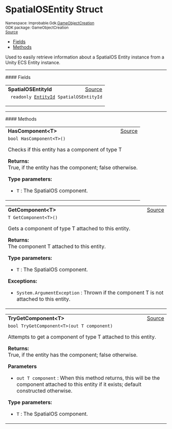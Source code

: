
# SpatialOSEntity Struct
<sup>
Namespace: Improbable.Gdk.<a href="{{urlRoot}}/api/game-object-creation-index">GameObjectCreation</a><br/>
GDK package: GameObjectCreation<br/>
<a href="https://www.github.com/spatialos/gdk-for-unity/blob/c62f1703b591ee684fba123ba0dc6c231eca5126/workers/unity/Packages/io.improbable.gdk.gameobjectcreation/SpatialOSEntity.cs/#L10">Source</a>
<style>
a code {
                    padding: 0em 0.25em!important;
}
code {
                    background-color: #ffffff!important;
}
</style>
</sup>
<nav id="pageToc" class="page-toc"><ul><li><a href="#fields">Fields</a>
<li><a href="#methods">Methods</a>
</ul></nav>

</p>



<p>Used to easily retrieve information about a SpatialOS Entity instance from a Unity ECS Entity instance. </p>








</p>
<hr style="width:100%; border-top-color:#d8d8d8" />
#### Fields


</p>




<table width="100%">
    <tr>
        <td style="border-right:none"><a id="spatialosentityid"></a><b>SpatialOSEntityId</b></td>
        <td style="border-left:none; text-align:right"><a href="https://www.github.com/spatialos/gdk-for-unity/blob/c62f1703b591ee684fba123ba0dc6c231eca5126/workers/unity/Packages/io.improbable.gdk.gameobjectcreation/SpatialOSEntity.cs/#L12">Source</a></td>
    </tr>
    <tr>
        <td colspan="2">
<code> readonly <a href="{{urlRoot}}/api/core/entity-id">EntityId</a> SpatialOSEntityId</code></p>


</td>
    </tr>
</table>








</p>
<hr style="width:100%; border-top-color:#d8d8d8" />
#### Methods


</p>




<table width="100%">
    <tr>
        <td style="border-right:none"><a id="hascomponent-t"></a><b>HasComponent&lt;T&gt;</b></td>
        <td style="border-left:none; text-align:right"><a href="https://www.github.com/spatialos/gdk-for-unity/blob/c62f1703b591ee684fba123ba0dc6c231eca5126/workers/unity/Packages/io.improbable.gdk.gameobjectcreation/SpatialOSEntity.cs/#L28">Source</a></td>
    </tr>
    <tr>
        <td colspan="2">
<code>bool HasComponent&lt;T&gt;()</code></p>
Checks if this entity has a component of type T 
</p><b>Returns:</b></br>True, if the entity has the component; false otherwise.



</p>

<b>Type parameters:</b>

<ul>
<li><code>T</code> : The SpatialOS component.</li>
</ul>



</td>
    </tr>
</table>


<table width="100%">
    <tr>
        <td style="border-right:none"><a id="getcomponent-t"></a><b>GetComponent&lt;T&gt;</b></td>
        <td style="border-left:none; text-align:right"><a href="https://www.github.com/spatialos/gdk-for-unity/blob/c62f1703b591ee684fba123ba0dc6c231eca5126/workers/unity/Packages/io.improbable.gdk.gameobjectcreation/SpatialOSEntity.cs/#L39">Source</a></td>
    </tr>
    <tr>
        <td colspan="2">
<code>T GetComponent&lt;T&gt;()</code></p>
Gets a component of type T attached to this entity. 
</p><b>Returns:</b></br>The component T attached to this entity.



</p>

<b>Type parameters:</b>

<ul>
<li><code>T</code> : The SpatialOS component.</li>
</ul>



</p>

<b>Exceptions:</b>

<ul>
<li><code>System.ArgumentException</code> : Thrown if the component T is not attached to this entity.</li>
</ul>


</td>
    </tr>
</table>


<table width="100%">
    <tr>
        <td style="border-right:none"><a id="trygetcomponent-t-out-t"></a><b>TryGetComponent&lt;T&gt;</b></td>
        <td style="border-left:none; text-align:right"><a href="https://www.github.com/spatialos/gdk-for-unity/blob/c62f1703b591ee684fba123ba0dc6c231eca5126/workers/unity/Packages/io.improbable.gdk.gameobjectcreation/SpatialOSEntity.cs/#L53">Source</a></td>
    </tr>
    <tr>
        <td colspan="2">
<code>bool TryGetComponent&lt;T&gt;(out T component)</code></p>
Attempts to get a component of type T attached to this entity. 
</p><b>Returns:</b></br>True, if the entity has the component; false otherwise.

</p>

<b>Parameters</b>

<ul>
<li><code>out T component</code> : When this method returns, this will be the component attached to this entity if it exists; default constructed otherwise. </li>
</ul>




</p>

<b>Type parameters:</b>

<ul>
<li><code>T</code> : The SpatialOS component.</li>
</ul>



</td>
    </tr>
</table>





